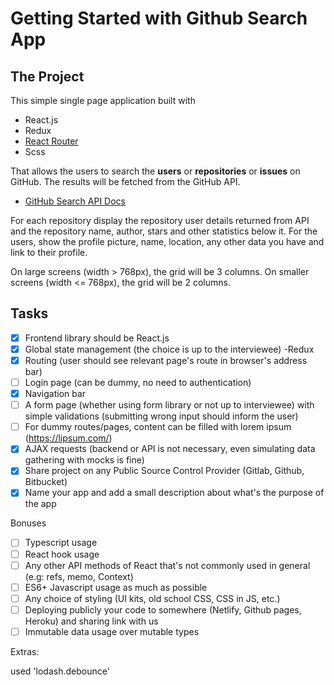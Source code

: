 # Getting Started with Github Search App

## The Project

This simple single page application built with

* React.js
* Redux 
* [React Router](https://github.com/ReactTraining/react-router)
* Scss

That allows the users to search the **users** or **repositories** or **issues** on GitHub. The results will be fetched from the GitHub API.

* [GitHub Search API Docs](https://developer.github.com/v3/search/)


For each repository display the repository user details returned from API and the repository name, author, stars and other statistics below it. 
For the users, show the profile picture, name, location, any other data you have and link to their profile.

On large screens (width > 768px), the grid will be 3 columns.
On smaller screens (width <= 768px), the grid will be 2 columns.


## Tasks

- [x] Frontend library should be React.js  
- [x] Global state management (the choice is up to the interviewee) -Redux
- [x] Routing (user should see relevant page's route in browser's address bar)
- [ ] Login page (can be dummy, no need to authentication)
- [x] Navigation bar
- [ ] A form page (whether using form library or not up to interviewee) with simple validations (submitting wrong input should inform the user)
- [ ] For dummy routes/pages, content can be filled with lorem ipsum (https://lipsum.com/)
- [x] AJAX requests (backend or API is not necessary, even simulating data gathering with mocks is fine)
- [x] Share project on any Public Source Control Provider (Gitlab, Github, Bitbucket)
- [x] Name your app and add a small description about what's the purpose of the app

Bonuses

- [ ] Typescript usage
- [ ] React hook usage
- [ ] Any other API methods of React that's not commonly used in general (e.g: refs, memo, Context)
- [ ] ES6+ Javascript usage as much as possible
- [ ] Any choice of styling (UI kits, old school CSS, CSS in JS, etc.)
- [ ] Deploying publicly your code to somewhere (Netlify, Github pages, Heroku) and sharing link with us
- [ ] Immutable data usage over mutable types

Extras:

used 'lodash.debounce'
